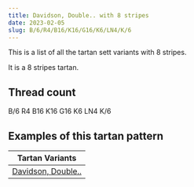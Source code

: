 ```yaml
---
title: Davidson, Double.. with 8 stripes
date: 2023-02-05
slug: B/6/R4/B16/K16/G16/K6/LN4/K/6
---
```

This is a list of all the tartan sett variants with 8 stripes.

It is a 8 stripes tartan.


## Thread count
B/6 R4 B16 K16 G16 K6 LN4 K/6

## Examples of this tartan pattern

| Tartan Variants |
|---------------|
| [Davidson, Double..](/variants/b/6/r4/b16/k16/g16/k6/ln4/k/6-b304080-g008000-k000000-lne0e0e0-rc00000)||
